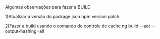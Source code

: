 Algumas observações para fazer a BUILD

1)Atualizar a versão do package.json
npm version patch

2)Fazer a build usando o comando de controle de cache
ng build --aot --output-hashing=all